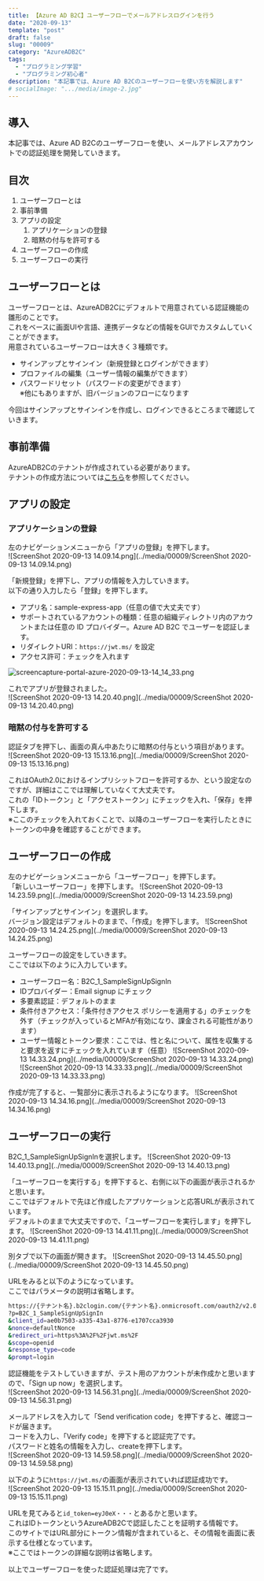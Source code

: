 ```yaml
---
title: 【Azure AD B2C】ユーザーフローでメールアドレスログインを行う
date: "2020-09-13"
template: "post"
draft: false
slug: "00009"
category: "AzureADB2C"
tags:
  - "プログラミング学習"
  - "プログラミング初心者"
description: "本記事では、Azure AD B2Cのユーザーフローを使い方を解説します"
# socialImage: ".../media/image-2.jpg"
---
```


## 導入

本記事では、Azure AD B2Cのユーザーフローを使い、メールアドレスアカウントでの認証処理を開発していきます。

## 目次

1. ユーザーフローとは
2. 事前準備
3. アプリの設定
   1. アプリケーションの登録
   2. 暗黙の付与を許可する
4. ユーザーフローの作成
5. ユーザーフローの実行

## ユーザーフローとは

ユーザーフローとは、AzureADB2Cにデフォルトで用意されている認証機能の雛形のことです。  
これをベースに画面UIや言語、連携データなどの情報をGUIでカスタムしていくことができます。  
用意されているユーザーフローは大きく３種類です。  

- サインアップとサインイン（新規登録とログインができます）
- プロファイルの編集（ユーザー情報の編集ができます）
- パスワードリセット（パスワードの変更ができます）  
※他にもありますが、旧バージョンのフローになります

今回はサインアップとサインインを作成し、ログインできるところまで確認していきます。  

## 事前準備

AzureADB2Cのテナントが作成されている必要があります。  
テナントの作成方法については[こちら](/posts/00008)を参照してください。  

## アプリの設定

### アプリケーションの登録

左のナビゲーションメニューから「アプリの登録」を押下します。  
![ScreenShot 2020-09-13 14.09.14.png](../media/00009/ScreenShot 2020-09-13 14.09.14.png)

「新規登録」を押下し、アプリの情報を入力していきます。  
以下の通り入力したら「登録」を押下します。  

- アプリ名：sample-express-app（任意の値で大丈夫です）  
- サポートされているアカウントの種類：任意の組織ディレクトリ内のアカウントまたは任意の ID プロバイダー。Azure AD B2C でユーザーを認証します。  
- リダイレクトURI：`https://jwt.ms/` を設定  
- アクセス許可：チェックを入れます  

![screencapture-portal-azure-2020-09-13-14_14_33.png](../media/00009/screencapture-portal-azure-2020-09-13-14_14_33.png)

これでアプリが登録されました。  
![ScreenShot 2020-09-13 14.20.40.png](../media/00009/ScreenShot 2020-09-13 14.20.40.png)

### 暗黙の付与を許可する

認証タブを押下し、画面の真ん中あたりに暗黙の付与という項目があります。  
![ScreenShot 2020-09-13 15.13.16.png](../media/00009/ScreenShot 2020-09-13 15.13.16.png)

これはOAuth2.0におけるインプリシットフローを許可するか、という設定なのですが、詳細はここでは理解していなくて大丈夫です。  
これの「IDトークン」と「アクセストークン」にチェックを入れ、「保存」を押下します。  
※ここのチェックを入れておくことで、以降のユーザーフローを実行したときにトークンの中身を確認することができます。

## ユーザーフローの作成

左のナビゲーションメニューから「ユーザーフロー」を押下します。  
「新しいユーザーフロー」を押下します。
![ScreenShot 2020-09-13 14.23.59.png](../media/00009/ScreenShot 2020-09-13 14.23.59.png)

「サインアップとサインイン」を選択します。  
バージョン設定はデフォルトのままで、「作成」を押下します。
![ScreenShot 2020-09-13 14.24.25.png](../media/00009/ScreenShot 2020-09-13 14.24.25.png)

ユーザーフローの設定をしていきます。  
ここでは以下のように入力しています。  

- ユーザーフロー名：B2C_1_SampleSignUpSignIn
- IDプロバイダー：Email signup にチェック
- 多要素認証：デフォルトのまま
- 条件付きアクセス：「条件付きアクセス ポリシーを適用する」のチェックを外す（チェックが入っているとMFAが有効になり、課金される可能性があります）
- ユーザー情報とトークン要求：ここでは、性と名について、属性を収集すると要求を返すにチェックを入れています（任意）
![ScreenShot 2020-09-13 14.33.24.png](../media/00009/ScreenShot 2020-09-13 14.33.24.png)
![ScreenShot 2020-09-13 14.33.33.png](../media/00009/ScreenShot 2020-09-13 14.33.33.png)

作成が完了すると、一覧部分に表示されるようになります。
![ScreenShot 2020-09-13 14.34.16.png](../media/00009/ScreenShot 2020-09-13 14.34.16.png)

## ユーザーフローの実行

B2C_1_SampleSignUpSignInを選択します。
![ScreenShot 2020-09-13 14.40.13.png](../media/00009/ScreenShot 2020-09-13 14.40.13.png)

「ユーザーフローを実行する」を押下すると、右側に以下の画面が表示されるかと思います。  
ここではデフォルトで先ほど作成したアプリケーションと応答URLが表示されています。  
デフォルトのままで大丈夫ですので、「ユーザーフローを実行します」を押下します。
![ScreenShot 2020-09-13 14.41.11.png](../media/00009/ScreenShot 2020-09-13 14.41.11.png)

別タブで以下の画面が開きます。
![ScreenShot 2020-09-13 14.45.50.png](../media/00009/ScreenShot 2020-09-13 14.45.50.png)

URLをみると以下のようになっています。  
ここではパラメータの説明は省略します。  

``` bash
https://{テナント名}.b2clogin.com/{テナント名}.onmicrosoft.com/oauth2/v2.0/authorize
?p=B2C_1_SampleSignUpSignIn
&client_id=ae0b7503-a335-43a1-8776-e1707cca3930
&nonce=defaultNonce
&redirect_uri=https%3A%2F%2Fjwt.ms%2F
&scope=openid
&response_type=code
&prompt=login
```

認証機能をテストしていきますが、テスト用のアカウントが未作成かと思いますので、「Sign up now」を選択します。  
![ScreenShot 2020-09-13 14.56.31.png](../media/00009/ScreenShot 2020-09-13 14.56.31.png)

メールアドレスを入力して「Send verification code」を押下すると、確認コードが届きます。  
コードを入力し、「Verify code」を押下すると認証完了です。  
パスワードと姓名の情報を入力し、createを押下します。  
![ScreenShot 2020-09-13 14.59.58.png](../media/00009/ScreenShot 2020-09-13 14.59.58.png)

以下のように`https://jwt.ms/`の画面が表示されていれば認証成功です。  
![ScreenShot 2020-09-13 15.15.11.png](../media/00009/ScreenShot 2020-09-13 15.15.11.png)

URLを見てみると`id_token=eyJ0eX・・・`とあるかと思います。  
これはIDトークンというAzureADB2Cで認証したことを証明する情報です。  
このサイトではURL部分にトークン情報が含まれていると、その情報を画面に表示する仕様となっています。  
※ここではトークンの詳細な説明は省略します。  

以上でユーザーフローを使った認証処理は完了です。  
